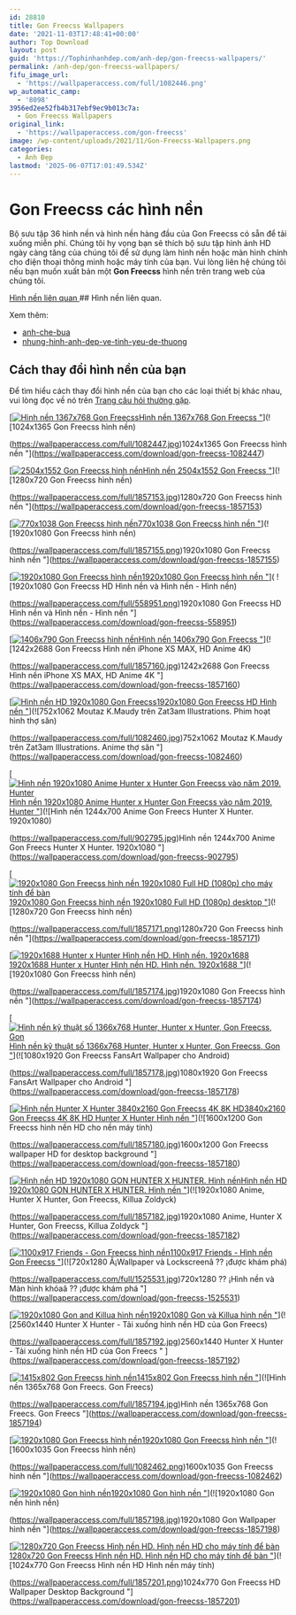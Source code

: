 ```yaml
---
id: 28810
title: Gon Freecss Wallpapers
date: '2021-11-03T17:48:41+00:00'
author: Top Download
layout: post
guid: 'https://Tophinhanhdep.com/anh-dep/gon-freecss-wallpapers/'
permalink: /anh-dep/gon-freecss-wallpapers/
fifu_image_url:
  - 'https://wallpaperaccess.com/full/1082446.png'
wp_automatic_camp:
  - '8098'
3956ed2ee52fb4b317ebf9ec9b013c7a:
  - Gon Freecss Wallpapers
original_link:
  - 'https://wallpaperaccess.com/gon-freecss'
image: /wp-content/uploads/2021/11/Gon-Freecss-Wallpapers.png
categories:
  - Ảnh Đẹp
lastmod: '2025-06-07T17:01:49.534Z'
---
```

# Gon Freecss các hình nền

Bộ sưu tập 36 hình nền và hình nền hàng đầu của Gon Freecss có sẵn để tải xuống miễn phí. Chúng tôi hy vọng bạn sẽ thích bộ sưu tập hình ảnh HD ngày càng tăng của chúng tôi để sử dụng làm hình nền hoặc màn hình chính cho điện thoại thông minh hoặc máy tính của bạn. Vui lòng liên hệ chúng tôi nếu bạn muốn xuất bản một **Gon Freecss** hình nền trên trang web của chúng tôi.

[Hình nền liên quan ](#related) ## Hình nền liên quan.

   
 Xem thêm:

   
- [anh-che-bua](https://tophinhanhdep.com/anh-che/anh-che-bua/)
- [nhung-hinh-anh-dep-ve-tinh-yeu-de-thuong](https://tophinhanhdep.com/anh-tinh-yeu/nhung-hinh-anh-dep-ve-tinh-yeu-de-thuong/)

## Cách thay đổi hình nền của bạn

Để tìm hiểu cách thay đổi hình nền của bạn cho các loại thiết bị khác nhau, vui lòng đọc về nó trên [Trang câu hỏi thường gặp](https://tophinhanhdep.com/faq/).

  
[[![Hình nền 1367x768 Gon Freecss](https://wallpaperaccess.com/full/1082446.png)Hình nền 1367x768 Gon Freecss "](https://wallpaperaccess.com/download/gon-freecss-1082446)](![1024x1365 Gon Freecss hình nền)

(https://wallpaperaccess.com/full/1082447.jpg)1024x1365 Gon Freecss hình nền "](https://wallpaperaccess.com/download/gon-freecss-1082447)

[[![2504x1552 Gon Freecss hình nền](https://wallpaperaccess.com/full/1082450.png)Hình nền 2504x1552 Gon Freecss "](https://wallpaperaccess.com/download/gon-freecss-1082450)](![1280x720 Gon Freecss hình nền)

(https://wallpaperaccess.com/full/1857153.jpg)1280x720 Gon Freecss hình nền "](https://wallpaperaccess.com/download/gon-freecss-1857153)

[[![770x1038 Gon Freecss hình nền](https://wallpaperaccess.com/full/1857154.jpg)770x1038 Gon Freecss hình nền "](https://wallpaperaccess.com/download/gon-freecss-1857154)](![1920x1080 Gon Freecss hình nền)

(https://wallpaperaccess.com/full/1857155.png)1920x1080 Gon Freecss hình nền "](https://wallpaperaccess.com/download/gon-freecss-1857155)

[[![1920x1080 Gon Freecss hình nền](https://wallpaperaccess.com/full/1082453.jpg)1920x1080 Gon Freecss hình nền "](https://wallpaperaccess.com/download/gon-freecss-1082453)]( ![1920x1080 Gon Freecss HD Hình nền và Hình nền - Hình nền)

(https://wallpaperaccess.com/full/558951.png)1920x1080 Gon Freecss HD Hình nền và Hình nền - Hình nền "](https://wallpaperaccess.com/download/gon-freecss-558951)

[[![1406x790 Gon Freecss hình nền](https://wallpaperaccess.com/full/1857159.jpg)Hình nền 1406x790 Gon Freecss "](https://wallpaperaccess.com/download/gon-freecss-1857159)](![1242x2688 Gon Freecss Hình nền iPhone XS MAX, HD Anime 4K)

(https://wallpaperaccess.com/full/1857160.jpg)1242x2688 Gon Freecss Hình nền iPhone XS MAX, HD Anime 4K "](https://wallpaperaccess.com/download/gon-freecss-1857160)

[[![Hình nền HD 1920x1080 Gon Freecss](https://wallpaperaccess.com/full/1082463.png)1920x1080 Gon Freecss HD Hình nền "](https://wallpaperaccess.com/download/gon-freecss-1082463)](![752x1062 Moutaz K.Maudy trên Zat3am Illustrations.  Phim hoạt hình thợ săn)

(https://wallpaperaccess.com/full/1082460.jpg)752x1062 Moutaz K.Maudy trên Zat3am Illustrations. Anime thợ săn "](https://wallpaperaccess.com/download/gon-freecss-1082460)

[[![Hình nền 1920x1080 Anime Hunter x Hunter Gon Freecss vào năm 2019. Hunter](https://wallpaperaccess.com/full/1857164.jpg)Hình nền 1920x1080 Anime Hunter x Hunter Gon Freecss vào năm 2019. Hunter "](https://wallpaperaccess.com/download/gon-freecss-1857164)](![Hình nền 1244x700 Anime Gon Freecs Hunter X Hunter.  1920x1080)

(https://wallpaperaccess.com/full/902795.jpg)Hình nền 1244x700 Anime Gon Freecs Hunter X Hunter. 1920x1080 "](https://wallpaperaccess.com/download/gon-freecss-902795)

[[![1920x1080 Gon Freecss hình nền 1920x1080 Full HD (1080p) cho máy tính để bàn](https://wallpaperaccess.com/full/1857167.jpg)1920x1080 Gon Freecss hình nền 1920x1080 Full HD (1080p) desktop "](https://wallpaperaccess.com/download/gon-freecss-1857167)](![1280x720 Gon Freecss hình nền)

(https://wallpaperaccess.com/full/1857171.png)1280x720 Gon Freecss hình nền "](https://wallpaperaccess.com/download/gon-freecss-1857171)

[[![1920x1688 Hunter x Hunter Hình nền HD.  Hình nền.  1920x1688](https://wallpaperaccess.com/full/1145794.png)1920x1688 Hunter x Hunter Hình nền HD. Hình nền. 1920x1688 "](https://wallpaperaccess.com/download/gon-freecss-1145794)](![1920x1080 Gon Freecss hình nền)

(https://wallpaperaccess.com/full/1857174.jpg)1920x1080 Gon Freecss hình nền "](https://wallpaperaccess.com/download/gon-freecss-1857174)

[[![Hình nền kỹ thuật số 1366x768 Hunter, Hunter x Hunter, Gon Freecss, Gon](https://wallpaperaccess.com/full/1857175.jpg)Hình nền kỹ thuật số 1366x768 Hunter, Hunter x Hunter, Gon Freecss, Gon "](https://wallpaperaccess.com/download/gon-freecss-1857175)](![1080x1920 Gon Freecss FansArt Wallpaper cho Android)

(https://wallpaperaccess.com/full/1857178.jpg)1080x1920 Gon Freecss FansArt Wallpaper cho Android "](https://wallpaperaccess.com/download/gon-freecss-1857178)

[[![Hình nền Hunter X Hunter 3840x2160 Gon Freecss 4K 8K HD](https://wallpaperaccess.com/full/1857179.jpg)3840x2160 Gon Freecss 4K 8K HD Hunter X Hunter Hình nền "](https://wallpaperaccess.com/download/gon-freecss-1857179)](![1600x1200 Gon Freecss hình nền HD cho nền máy tính)

(https://wallpaperaccess.com/full/1857180.jpg)1600x1200 Gon Freecss wallpaper HD for desktop background "](https://wallpaperaccess.com/download/gon-freecss-1857180)

[[![Hình nền HD 1920x1080 GON HUNTER X HUNTER.  Hình nền](https://wallpaperaccess.com/full/1857181.png)Hình nền HD 1920x1080 GON HUNTER X HUNTER. Hình nền "](https://wallpaperaccess.com/download/gon-freecss-1857181)](![1920x1080 Anime, Hunter X Hunter, Gon Freecss, Killua Zoldyck)

(https://wallpaperaccess.com/full/1857182.jpg)1920x1080 Anime, Hunter X Hunter, Gon Freecss, Killua Zoldyck "](https://wallpaperaccess.com/download/gon-freecss-1857182)

[[![1100x917 Friends - Gon Freecss hình nền](https://wallpaperaccess.com/full/1857185.jpg)1100x917 Friends - Hình nền Gon Freecss "](https://wallpaperaccess.com/download/gon-freecss-1857185)](![720x1280 Â¡Wallpaper và Lockscreenâ ?? ¡được khám phá)

(https://wallpaperaccess.com/full/1525531.jpg)720x1280 ?? ¡Hình nền và Màn hình khóaâ ?? ¡được khám phá "](https://wallpaperaccess.com/download/gon-freecss-1525531)

[[![1920x1080 Gon and Killua hình nền](https://wallpaperaccess.com/full/1857187.jpg)1920x1080 Gon và Killua hình nền "](https://wallpaperaccess.com/download/gon-freecss-1857187)](![2560x1440 Hunter X Hunter - Tải xuống hình nền HD của Gon Freecs)

(https://wallpaperaccess.com/full/1857192.jpg)2560x1440 Hunter X Hunter - Tải xuống hình nền HD của Gon Freecs " ](https://wallpaperaccess.com/download/gon-freecss-1857192)

[[![1415x802 Gon Freecss hình nền](https://wallpaperaccess.com/full/1857193.png)1415x802 Gon Freecss hình nền "](https://wallpaperaccess.com/download/gon-freecss-1857193)](![Hình nền 1365x768 Gon Freecs.  Gon Freecs)

(https://wallpaperaccess.com/full/1857194.jpg)Hình nền 1365x768 Gon Freecs. Gon Freecs "](https://wallpaperaccess.com/download/gon-freecss-1857194)

[[![1920x1080 Gon Freecss hình nền](https://wallpaperaccess.com/full/1857195.jpg)1920x1080 Gon Freecss hình nền "](https://wallpaperaccess.com/download/gon-freecss-1857195)](![1600x1035 Gon Freecss hình nền)

(https://wallpaperaccess.com/full/1082462.png)1600x1035 Gon Freecss hình nền "](https://wallpaperaccess.com/download/gon-freecss-1082462)

[[![1920x1080 Gon hình nền](https://wallpaperaccess.com/full/1857197.jpg)1920x1080 Gon hình nền "](https://wallpaperaccess.com/download/gon-freecss-1857197)](![1920x1080 Gon nền hình nền)

(https://wallpaperaccess.com/full/1857198.jpg)1920x1080 Gon Wallpaper hình nền "](https://wallpaperaccess.com/download/gon-freecss-1857198)

[[![1280x720 Gon Freecss Hình nền HD.  Hình nền HD cho máy tính để bàn](https://wallpaperaccess.com/full/1082465.jpg)1280x720 Gon Freecss Hình nền HD. Hình nền HD cho máy tính để bàn "](https://wallpaperaccess.com/download/gon-freecss-1082465)](![1024x770 Gon Freecss Hình nền HD Hình nền máy tính)

(https://wallpaperaccess.com/full/1857201.png)1024x770 Gon Freecss HD Wallpaper Desktop Background "](https://wallpaperaccess.com/download/gon-freecss-1857201)
